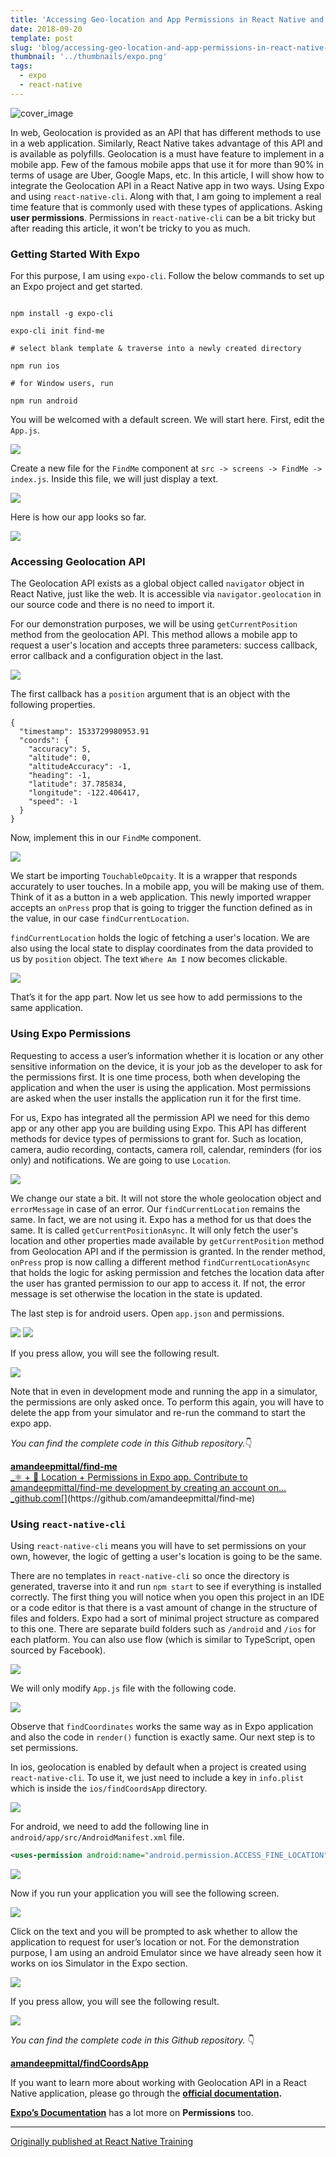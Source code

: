 ```yaml
---
title: 'Accessing Geo-location and App Permissions in React Native and Expo'
date: 2018-09-20
template: post
slug: 'blog/accessing-geo-location-and-app-permissions-in-react-native-and-expo'
thumbnail: '../thumbnails/expo.png'
tags:
  - expo
  - react-native
---
```


![cover_image](https://i.imgur.com/jEjHKCI.jpg)

In web, Geolocation is provided as an API that has different methods to use in a web application. Similarly, React Native takes advantage of this API and is available as polyfills. Geolocation is a must have feature to implement in a mobile app. Few of the famous mobile apps that use it for more than 90% in terms of usage are Uber, Google Maps, etc. In this article, I will show how to integrate the Geolocation API in a React Native app in two ways. Using Expo and using `react-native-cli`. Along with that, I am going to implement a real time feature that is commonly used with these types of applications. Asking **user permissions**. Permissions in `react-native-cli` can be a bit tricky but after reading this article, it won't be tricky to you as much.

### Getting Started With Expo

For this purpose, I am using `expo-cli`. Follow the below commands to set up an Expo project and get started.

```shell

npm install -g expo-cli

expo-cli init find-me

# select blank template & traverse into a newly created directory

npm run ios

# for Window users, run

npm run android
```

You will be welcomed with a default screen. We will start here. First, edit the `App.js`.

![](https://cdn-images-1.medium.com/max/800/1*t-yXnKyzuPQ4QyWLEJqkTg.png)

Create a new file for the `FindMe` component at `src -> screens -> FindMe -> index.js`. Inside this file, we will just display a text.

![](https://cdn-images-1.medium.com/max/800/1*DQ62hT6lGTGN1gl3dtXdRw.png)

Here is how our app looks so far.

![](https://cdn-images-1.medium.com/max/800/1*L7myfguVDny9zkf0SZ-56A.png)

### Accessing Geolocation API

The Geolocation API exists as a global object called `navigator` object in React Native, just like the web. It is accessible via `navigator.geolocation` in our source code and there is no need to import it.

For our demonstration purposes, we will be using `getCurrentPosition` method from the geolocation API. This method allows a mobile app to request a user's location and accepts three parameters: success callback, error callback and a configuration object in the last.

![](https://cdn-images-1.medium.com/max/800/1*fvw2WN4oiQSiOno-F0tBaA.png)

The first callback has a `position` argument that is an object with the following properties.

```shell
{
  "timestamp": 1533729980953.91
  "coords": {
    "accuracy": 5,
    "altitude": 0,
    "altitudeAccuracy": -1,
    "heading": -1,
    "latitude": 37.785834,
    "longitude": -122.406417,
    "speed": -1
  }
}
```

Now, implement this in our `FindMe` component.

![](https://cdn-images-1.medium.com/max/800/1*niawEqpzyk42BN6cp8cmdQ.png)

We start be importing `TouchableOpcaity`. It is a wrapper that responds accurately to user touches. In a mobile app, you will be making use of them. Think of it as a button in a web application. This newly imported wrapper accepts an `onPress` prop that is going to trigger the function defined as in the value, in our case `findCurrentLocation`.

`findCurrentLocation` holds the logic of fetching a user's location. We are also using the local state to display coordinates from the data provided to us by `position` object. The text `Where Am I` now becomes clickable.

![](https://cdn-images-1.medium.com/max/800/1*CMCljDxK6AKqBFPcZpdAnQ.png)

That’s it for the app part. Now let us see how to add permissions to the same application.

### Using Expo Permissions

Requesting to access a user’s information whether it is location or any other sensitive information on the device, it is your job as the developer to ask for the permissions first. It is one time process, both when developing the application and when the user is using the application. Most permissions are asked when the user installs the application run it for the first time.

For us, Expo has integrated all the permission API we need for this demo app or any other app you are building using Expo. This API has different methods for device types of permissions to grant for. Such as location, camera, audio recording, contacts, camera roll, calendar, reminders (for ios only) and notifications. We are going to use `Location`.

![](https://cdn-images-1.medium.com/max/800/1*5FXyNeelAMMpvhHudlWZyw.png)

We change our state a bit. It will not store the whole geolocation object and `errorMessage` in case of an error. Our `findCurrentLocation` remains the same. In fact, we are not using it. Expo has a method for us that does the same. It is called `getCurrentPositionAsync`. It will only fetch the user's location and other properties made available by `getCurrentPosition` method from Geolocation API and if the permission is granted. In the render method, `onPress` prop is now calling a different method `findCurrentLocationAsync` that holds the logic for asking permission and fetches the location data after the user has granted permission to our app to access it. If not, the error message is set otherwise the location in the state is updated.

The last step is for android users. Open `app.json` and permissions.

![](https://cdn-images-1.medium.com/max/800/1*zRAdrOQmO2Ht94771FwfLQ.png)
![](https://cdn-images-1.medium.com/max/800/1*Uh3qovlCclxuOSrDl9_W-g.png)

If you press allow, you will see the following result.

![](https://cdn-images-1.medium.com/max/800/1*9tcfI5LQ5YT4nkdUAliGwg.png)

Note that in even in development mode and running the app in a simulator, the permissions are only asked once. To perform this again, you will have to delete the app from your simulator and re-run the command to start the expo app.

*You can find the complete code in this Github repository.*👇

[**amandeepmittal/find-me**  
\_⚛️ + 📱 Location + Permissions in Expo app. Contribute to amandeepmittal/find-me development by creating an account on…\_github.com](https://github.com/amandeepmittal/find-me 'https://github.com/amandeepmittal/find-me')[](https://github.com/amandeepmittal/find-me)

### Using `react-native-cli`

Using `react-native-cli` means you will have to set permissions on your own, however, the logic of getting a user's location is going to be the same.

There are no templates in `react-native-cli` so once the directory is generated, traverse into it and run `npm start` to see if everything is installed correctly. The first thing you will notice when you open this project in an IDE or a code editor is that there is a vast amount of change in the structure of files and folders. Expo had a sort of minimal project structure as compared to this one. There are separate build folders such as `/android` and `/ios` for each platform. You can also use flow (which is similar to TypeScript, open sourced by Facebook).

![](https://cdn-images-1.medium.com/max/800/1*HCrbkGlatt1GkoXXUoDxOw.png)

We will only modify `App.js` file with the following code.

![](https://cdn-images-1.medium.com/max/800/1*-h2Av7ibSO46nmITcB_pbA.png)

Observe that `findCoordinates` works the same way as in Expo application and also the code in `render()` function is exactly same. Our next step is to set permissions.

In ios, geolocation is enabled by default when a project is created using `react-native-cli`. To use it, we just need to include a key in `info.plist` which is inside the `ios/findCoordsApp` directory.

![](https://cdn-images-1.medium.com/max/800/1*El9k4ATwC18FZfwztwFFLA.png)

For android, we need to add the following line in `android/app/src/AndroidManifest.xml` file.

```xml
<uses-permission android:name="android.permission.ACCESS_FINE_LOCATION" />
```

![](https://cdn-images-1.medium.com/max/800/1*6-zhbdDlRjOgsivgh8HuMw.png)

Now if you run your application you will see the following screen.

![](https://cdn-images-1.medium.com/max/800/1*H931wEjHcVDXddtn9MgI4w.png)

Click on the text and you will be prompted to ask whether to allow the application to request for user’s location or not. For the demonstration purpose, I am using an android Emulator since we have already seen how it works on ios Simulator in the Expo section.

![](https://cdn-images-1.medium.com/max/800/1*op9kur7KZeinIFvzjfsryg.png)

If you press allow, you will see the following result.

![](https://cdn-images-1.medium.com/max/800/1*WN-pTs6HekIS62dCrqm4uQ.png)

_You can find the complete code in this Github repository._ 👇

[**amandeepmittal/findCoordsApp**](https://github.com/amandeepmittal/findCoordsApp)

If you want to learn more about working with Geolocation API in a React Native application, please go through the [**official documentation**](https://facebook.github.io/react-native/docs/geolocation)**.**

[**Expo’s Documentation**](https://docs.expo.io/versions/latest/sdk/permissions#__next) has a lot more on **Permissions** too.

---

[Originally published at React Native Training](https://medium.com/react-native-training/accessing-geo-location-and-app-permissions-in-react-native-and-expo-e7a1bd4714a2)
